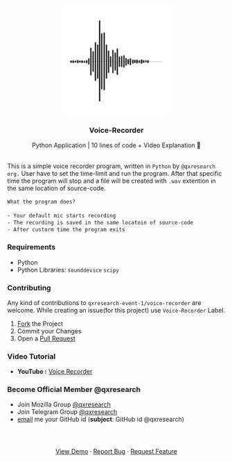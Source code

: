  <br />
<p align="center">
  <a href="https://www.youtube.com/channel/UCX7oe66V8zyFpAJyMfPL9VA">
    <img src="https://github.com/xiaowuc2/xiaowuc2/blob/master/source/qxr/vo1.png" alt="Logo" width="250" height="250">
  </a>

  <h3 align="center">Voice-Recorder</h3>

  <p align="center">
    Python Application | 10 lines of code + Video Explanation 🧭
    <br>
    <br />
  </p>
</p>

This is a simple voice recorder program, written in `Python` by `@qxresearch org.` User have to set the time-limit and run the program. After that specific time the program will stop and a file will be created with `.wav` extention in the same location of source-code.

```
What the program does? 

- Your default mic starts recording
- The recording is saved in the same locatoin of source-code
- After custorm time the program exits
``` 
 
### Requirements

* Python
* Python Libraries: `sounddevice` `scipy`

### Contributing

Any kind of contributions to `qxresearch-event-1/voice-recorder` are welcome. While creating an issue(for this project) use `Voice-Recorder` Label.

1. [Fork](https://github.com/qxresearch/qxresearch-event-1/fork) the Project
2. Commit your Changes
3. Open a [Pull Request](https://github.com/qxresearch/qxresearch-event-1/pulls)

### Video Tutorial

* **YouTube :** [Voice Recorder](https://youtu.be/eTtPUk01cGc)

### Become Official Member @qxresearch

* Join Mozilla Group [@qxresearch](https://community.mozilla.org/en/groups/qx-research/)
* Join Telegram Group [@qxresearch](https://t.me/qxresearch)
* <a href = "mailto: rohitmandal814566@gmail.com">email</a> me your GitHub id (**subject**: GitHub id @qxresearch)


<h3 align="center"></h3>

  <p align="center">
    <br>
    <br/>
    <a href="https://youtu.be/eTtPUk01cGc">View Demo</a>
    ·
    <a href="https://github.com/qxresearch/qxresearch-event-1/issues">Report Bug</a>
    ·
    <a href="https://github.com/qxresearch/qxresearch-event-1/issues">Request Feature</a>
    <br>
    <br />
  </p>
</p>
